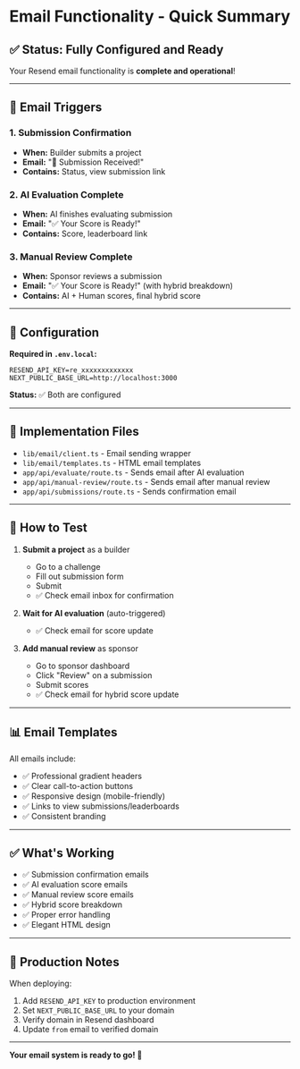 # Email Functionality - Quick Summary

## ✅ Status: Fully Configured and Ready

Your Resend email functionality is **complete and operational**!

---

## 📧 Email Triggers

### 1. **Submission Confirmation**
- **When:** Builder submits a project
- **Email:** "🎉 Submission Received!"
- **Contains:** Status, view submission link

### 2. **AI Evaluation Complete**
- **When:** AI finishes evaluating submission
- **Email:** "✅ Your Score is Ready!"
- **Contains:** Score, leaderboard link

### 3. **Manual Review Complete**  
- **When:** Sponsor reviews a submission
- **Email:** "✅ Your Score is Ready!" (with hybrid breakdown)
- **Contains:** AI + Human scores, final hybrid score

---

## 🔧 Configuration

**Required in `.env.local`:**
```
RESEND_API_KEY=re_xxxxxxxxxxxxx
NEXT_PUBLIC_BASE_URL=http://localhost:3000
```

**Status:** ✅ Both are configured

---

## 📁 Implementation Files

- `lib/email/client.ts` - Email sending wrapper
- `lib/email/templates.ts` - HTML email templates
- `app/api/evaluate/route.ts` - Sends email after AI evaluation
- `app/api/manual-review/route.ts` - Sends email after manual review
- `app/api/submissions/route.ts` - Sends confirmation email

---

## 🧪 How to Test

1. **Submit a project** as a builder
   - Go to a challenge
   - Fill out submission form
   - Submit
   - ✅ Check email inbox for confirmation

2. **Wait for AI evaluation** (auto-triggered)
   - ✅ Check email for score update

3. **Add manual review** as sponsor
   - Go to sponsor dashboard
   - Click "Review" on a submission
   - Submit scores
   - ✅ Check email for hybrid score update

---

## 📊 Email Templates

All emails include:
- ✅ Professional gradient headers
- ✅ Clear call-to-action buttons
- ✅ Responsive design (mobile-friendly)
- ✅ Links to view submissions/leaderboards
- ✅ Consistent branding

---

## ✅ What's Working

- ✅ Submission confirmation emails
- ✅ AI evaluation score emails
- ✅ Manual review score emails
- ✅ Hybrid score breakdown
- ✅ Proper error handling
- ✅ Elegant HTML design

---

## 🚀 Production Notes

When deploying:
1. Add `RESEND_API_KEY` to production environment
2. Set `NEXT_PUBLIC_BASE_URL` to your domain
3. Verify domain in Resend dashboard
4. Update `from` email to verified domain

---

**Your email system is ready to go! 🎉**
